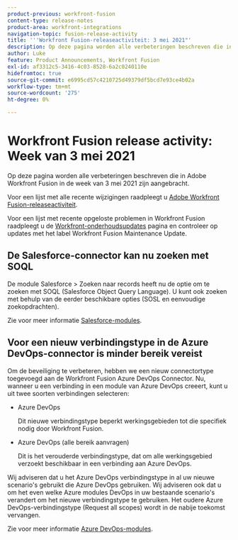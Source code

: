 ```yaml
---
product-previous: workfront-fusion
content-type: release-notes
product-area: workfront-integrations
navigation-topic: fusion-release-activity
title: '''Workfront Fusion-releaseactiviteit: 3 mei 2021"'
description: Op deze pagina worden alle verbeteringen beschreven die in Adobe Workfront Fusion in de week van 3 mei 2021 zijn aangebracht.
author: Luke
feature: Product Announcements, Workfront Fusion
exl-id: af3312c5-3416-4c03-8528-6a2c0240110e
hidefromtoc: true
source-git-commit: e6995cd57c4210725d49379df5bcd7e93ce4b02a
workflow-type: tm+mt
source-wordcount: '275'
ht-degree: 0%

---
```


# Workfront Fusion release activity: Week van 3 mei 2021

Op deze pagina worden alle verbeteringen beschreven die in Adobe Workfront Fusion in de week van 3 mei 2021 zijn aangebracht.

Voor een lijst met alle recente wijzigingen raadpleegt u [Adobe Workfront Fusion-releaseactiviteit](../../../product-announcements/product-releases/fusion-release-activity/fusion-release-activity.md).

Voor een lijst met recente opgeloste problemen in Workfront Fusion raadpleegt u de [Workfront-onderhoudsupdates](https://experienceleague.adobe.com/docs/workfront-known-issues/releases/current-updates.html) pagina en controleer op updates met het label Workfront Fusion Maintenance Update.

## De Salesforce-connector kan nu zoeken met SOQL

De module Salesforce > Zoeken naar records heeft nu de optie om te zoeken met SOQL (Salesforce Object Query Language). U kunt ook zoeken met behulp van de eerder beschikbare opties (SOSL en eenvoudige zoekopdrachten).

Zie voor meer informatie [Salesforce-modules](../../../workfront-fusion/apps-and-their-modules/salesforce-modules.md).

## Voor een nieuw verbindingstype in de Azure DevOps-connector is minder bereik vereist

Om de beveiliging te verbeteren, hebben we een nieuw connectortype toegevoegd aan de Workfront Fusion Azure DevOps Connector. Nu, wanneer u een verbinding in een module van Azure DevOps creeert, kunt u uit twee soorten verbindingen selecteren:

* Azure DevOps

   Dit nieuwe verbindingstype beperkt werkingsgebieden tot die specifiek nodig door Workfront Fusion.

* Azure DevOps (alle bereik aanvragen)

   Dit is het verouderde verbindingstype, dat om alle werkingsgebied verzoekt beschikbaar in een verbinding aan Azure DevOps.

Wij adviseren dat u het Azure DevOps verbindingstype in al uw nieuwe scenario&#39;s gebruikt die Azure DevOps gebruiken. Wij adviseren ook dat u om het even welke Azure modules DevOps in uw bestaande scenario&#39;s verandert om het nieuwe verbindingstype te gebruiken. Het oudere Azure DevOps-verbindingstype (Request all scopes) wordt in de nabije toekomst vervangen.

Zie voor meer informatie [Azure DevOps-modules](../../../workfront-fusion/apps-and-their-modules/azure-dev-ops.md).
